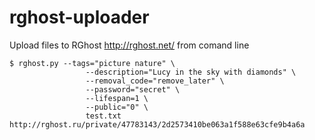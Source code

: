 rghost-uploader
===============

Upload files to RGhost http://rghost.net/ from comand line

    $ rghost.py --tags="picture nature" \
                     --description="Lucy in the sky with diamonds" \
                     --removal_code="remove_later" \
                     --password="secret" \
                     --lifespan=1 \
                     --public="0" \
                     test.txt
    http://rghost.ru/private/47783143/2d2573410be063a1f588e63cfe9b4a6a
